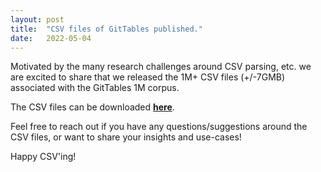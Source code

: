 ```yaml
---
layout: post
title:  "CSV files of GitTables published."
date:   2022-05-04
---
```


Motivated by the many research challenges around CSV parsing, etc. we are excited to share that we released the 1M+ CSV files (+/-7GMB) associated with the GitTables 1M corpus.

The CSV files can be downloaded [**here**](https://zenodo.org/record/6515973).

Feel free to reach out if you have any questions/suggestions around the CSV files, or want to share your insights and use-cases!

Happy CSV'ing!

